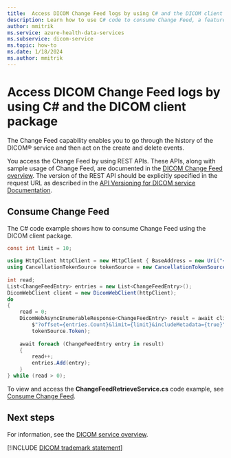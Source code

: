 ```yaml
---
title:  Access DICOM Change Feed logs by using C# and the DICOM client package in Azure Health Data Services
description: Learn how to use C# code to consume Change Feed, a feature of the DICOM service that provides logs of all the changes in your organization's medical imaging data. The code example uses the DICOM client package to access and process the Change Feed.
author: mmitrik
ms.service: azure-health-data-services
ms.subservice: dicom-service
ms.topic: how-to
ms.date: 1/18/2024
ms.author: mmitrik
---
```


# Access DICOM Change Feed logs by using C# and the DICOM client package

The Change Feed capability enables you to go through the history of the DICOM&reg; service and then act on the create and delete events. 

You access the Change Feed by using REST APIs. These APIs, along with sample usage of Change Feed, are documented in the [DICOM Change Feed overview](change-feed-overview.md). The version of the REST API should be explicitly specified in the request URL as described in the [API Versioning for DICOM service Documentation](api-versioning-dicom-service.md).

## Consume Change Feed

The C# code example shows how to consume Change Feed using the DICOM client package.

```csharp
const int limit = 10;
 
using HttpClient httpClient = new HttpClient { BaseAddress = new Uri("<URL>") };
using CancellationTokenSource tokenSource = new CancellationTokenSource();
 
int read;
List<ChangeFeedEntry> entries = new List<ChangeFeedEntry>();
DicomWebClient client = new DicomWebClient(httpClient);
do
{
    read = 0;
    DicomWebAsyncEnumerableResponse<ChangeFeedEntry> result = await client.GetChangeFeed(
        $"?offset={entries.Count}&limit={limit}&includeMetadata={true}",
        tokenSource.Token);
 
    await foreach (ChangeFeedEntry entry in result)
    {
        read++;
        entries.Add(entry);
    }
} while (read > 0);
```

To view and access the **ChangeFeedRetrieveService.cs** code example, see [Consume Change Feed](https://github.com/microsoft/dicom-server/blob/main/converter/dicom-cast/src/Microsoft.Health.DicomCast.Core/Features/DicomWeb/Service/ChangeFeedRetrieveService.cs).

## Next steps

For information, see the [DICOM service overview](dicom-services-overview.md).

[!INCLUDE [DICOM trademark statement](../includes/healthcare-apis-dicom-trademark.md)]
